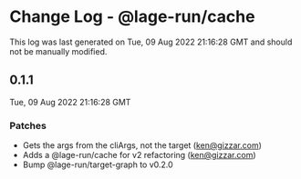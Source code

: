 # Change Log - @lage-run/cache

This log was last generated on Tue, 09 Aug 2022 21:16:28 GMT and should not be manually modified.

<!-- Start content -->

## 0.1.1

Tue, 09 Aug 2022 21:16:28 GMT

### Patches

- Gets the args from the cliArgs, not the target (ken@gizzar.com)
- Adds a @lage-run/cache for v2 refactoring (ken@gizzar.com)
- Bump @lage-run/target-graph to v0.2.0
